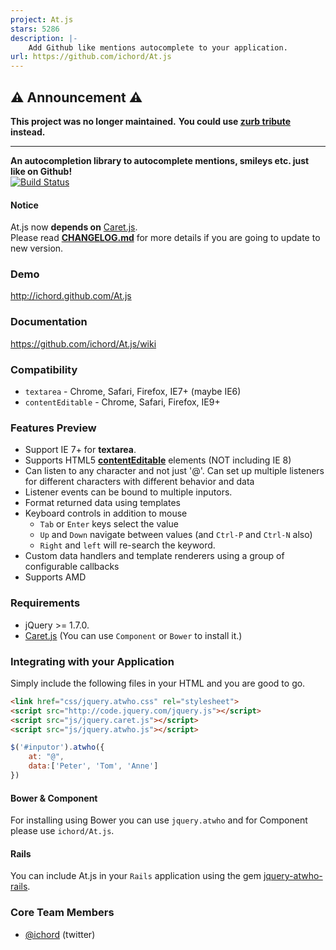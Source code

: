 ```yaml
---
project: At.js
stars: 5286
description: |-
    Add Github like mentions autocomplete to your application.
url: https://github.com/ichord/At.js
---
```


## ⚠️ Announcement ⚠️ ##

**This project was no longer maintained.**
**You could use [zurb tribute](https://github.com/zurb/tribute) instead.**

------

**An autocompletion library to autocomplete mentions, smileys etc. just like on Github!**  
[![Build Status](https://travis-ci.org/ichord/At.js.png)](https://travis-ci.org/ichord/At.js)

#### Notice

At.js now **depends on** [Caret.js](https://github.com/ichord/Caret.js).  
Please read [**CHANGELOG.md**](CHANGELOG.md) for more details if you are going to update to new version.

### Demo
http://ichord.github.com/At.js

### Documentation
https://github.com/ichord/At.js/wiki

### Compatibility

* `textarea` - Chrome, Safari, Firefox, IE7+ (maybe IE6)
* `contentEditable` - Chrome, Safari, Firefox, IE9+

### Features Preview

* Support IE 7+ for **textarea**.
* Supports HTML5  [**contentEditable**](https://developer.mozilla.org/en-US/docs/Web/Guide/HTML/Content_Editable) elements (NOT including IE 8)
* Can listen to any character and not just '@'. Can set up multiple listeners for different characters with different behavior and data
* Listener events can be bound to multiple inputors.
* Format returned data using templates
* Keyboard controls in addition to mouse
    - `Tab` or `Enter` keys select the value
    - `Up` and `Down` navigate between values (and `Ctrl-P` and `Ctrl-N` also)
    - `Right` and `left` will re-search the keyword.
* Custom data handlers and template renderers using a group of configurable callbacks
* Supports AMD

### Requirements

* jQuery >= 1.7.0.
* [Caret.js](https://github.com/ichord/Caret.js)
    (You can use `Component` or `Bower` to install it.)

### Integrating with your Application

Simply include the following files in your HTML and you are good to go.

```html
<link href="css/jquery.atwho.css" rel="stylesheet">
<script src="http://code.jquery.com/jquery.js"></script>
<script src="js/jquery.caret.js"></script>
<script src="js/jquery.atwho.js"></script>
```

```javascript
$('#inputor').atwho({
    at: "@",
    data:['Peter', 'Tom', 'Anne']
})
```

#### Bower & Component
For installing using Bower you can use `jquery.atwho` and for Component please use `ichord/At.js`.

#### Rails
You can include At.js in your `Rails` application using the gem [jquery-atwho-rails](https://github.com/ichord/jquery-atwho-rails).

### Core Team Members

* [@ichord](https://twitter.com/_ichord) (twitter)


